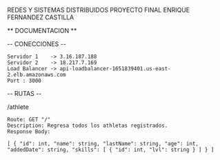 REDES Y SISTEMAS DISTRIBUIDOS
PROYECTO FINAL
ENRIQUE FERNANDEZ CASTILLA

** DOCUMENTACION **

-- CONECCIONES --

    Servidor 1    -> 3.16.187.188
    Servidor 2    -> 18.217.7.169
    Load Balancer -> api-loadbalancer-1651839401.us-east-2.elb.amazonaws.com
    Port : 3000

-- RUTAS --

/athlete

    Route: GET "/" 
    Description: Regresa todos los athletas registrados.
    Response Body: 
`
    [
        {
            "id": int,
            "name": string,
            "lastName": string,
            "age": int,
            "addedDate": string,
            "skills": [
                {
                    "id": int,
                    "lvl": string
                }
            ]
        }
    ]
`
